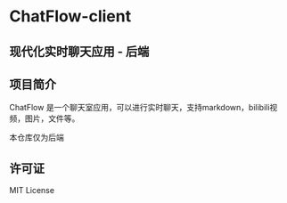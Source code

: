 # ChatFlow-client

## 现代化实时聊天应用 - 后端

## 项目简介

ChatFlow 是一个聊天室应用，可以进行实时聊天，支持markdown，bilibili视频，图片，文件等。

本仓库仅为后端

## 许可证

MIT License